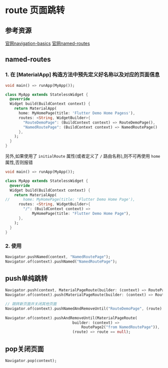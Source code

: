 # route 页面跳转

## 参考资源
[官网navigation-basics](https://flutter.io/docs/cookbook/navigation/navigation-basics)
[官网named-routes](https://flutter.io/docs/cookbook/navigation/named-routes)

## named-routes
### 1. 在 [MaterialApp] 构造方法中预先定义好名称以及对应的页面信息

```dart
void main() => runApp(MyApp());

class MyApp extends StatelessWidget {
  @override
  Widget build(BuildContext context) {
    return MaterialApp(
      home: MyHomePage(title: 'Flutter Demo Home Pagess'),
      routes: <String, WidgetBuilder>{
        "RouteDemoPage": (BuildContext context) => RouteDemoPage(),
        "NamedRoutePage": (BuildContext context) => NamedRoutePage()
      },
    );
  }
}
```

另外,如果使用了 `initialRoute` 属性(或者定义了 `/` 路由名称),则不可再使用 `home` 属性,否则报错
```dart
void main() => runApp(MyApp());

class MyApp extends StatelessWidget {
  @override
  Widget build(BuildContext context) {
    return MaterialApp(
//      home: MyHomePage(title: 'Flutter Demo Home Page'),
      routes: <String, WidgetBuilder>{
        "/": (BuildContext context) =>
            MyHomePage(title: "Flutter Demo Home Page"),
      },
    );
  }
}
```

### 2. 使用
```dart
Navigator.pushNamed(context, "NamedRoutePage");
Navigator.of(context).pushNamed("NamedRoutePage");
```
## push单纯跳转
```dart
Navigator.push(context, MaterialPageRoute(builder: (context) => RoutePage3()));
Navigator.of(context).push(MaterialPageRoute(builder: (context) => RoutePage3()))

// 跳转新页面并关闭其他页面
Navigator.of(context).pushNamedAndRemoveUntil("RouteDemoPage", (route) => route == null)
                          
Navigator.of(context).pushAndRemoveUntil(MaterialPageRoute(
                              builder: (context) =>
                                  RoutePage2("from NamedRoutePage")),
                              (route) => route == null);
```

## pop关闭页面
```dart
Navigator.pop(context);
```

